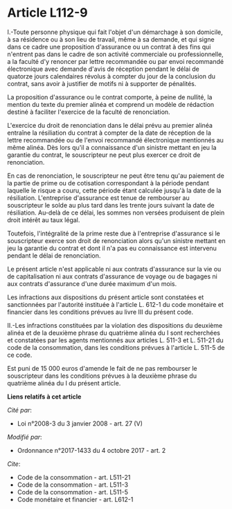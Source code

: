 # Article L112-9

I.-Toute personne physique qui fait l'objet d'un démarchage à son domicile, à sa résidence ou à son lieu de travail, même à
sa demande, et qui signe dans ce cadre une proposition d'assurance ou un contrat à des fins qui n'entrent pas dans le cadre
de son activité commerciale ou professionnelle, a la faculté d'y renoncer par lettre recommandée ou par envoi recommandé
électronique avec demande d'avis de réception pendant le délai de quatorze jours calendaires révolus à compter du jour de la
conclusion du contrat, sans avoir à justifier de motifs ni à supporter de pénalités.

La proposition d'assurance ou le contrat comporte, à peine de nullité, la mention du texte du premier alinéa et comprend un
modèle de rédaction destiné à faciliter l'exercice de la faculté de renonciation.

L'exercice du droit de renonciation dans le délai prévu au premier alinéa entraîne la résiliation du contrat à compter de la
date de réception de la lettre recommandée ou de l'envoi recommandé électronique mentionnés au même alinéa. Dès lors qu'il a
connaissance d'un sinistre mettant en jeu la garantie du contrat, le souscripteur ne peut plus exercer ce droit de
renonciation.

En cas de renonciation, le souscripteur ne peut être tenu qu'au paiement de la partie de prime ou de cotisation correspondant
à la période pendant laquelle le risque a couru, cette période étant calculée jusqu'à la date de la résiliation. L'entreprise
d'assurance est tenue de rembourser au souscripteur le solde au plus tard dans les trente jours suivant la date de
résiliation. Au-delà de ce délai, les sommes non versées produisent de plein droit intérêt au taux légal.

Toutefois, l'intégralité de la prime reste due à l'entreprise d'assurance si le souscripteur exerce son droit de renonciation
alors qu'un sinistre mettant en jeu la garantie du contrat et dont il n'a pas eu connaissance est intervenu pendant le délai
de renonciation.

Le présent article n'est applicable ni aux contrats d'assurance sur la vie ou de capitalisation ni aux contrats d'assurance
de voyage ou de bagages ni aux contrats d'assurance d'une durée maximum d'un mois.

Les infractions aux dispositions du présent article sont constatées et sanctionnées par l'autorité instituée à l'article L.
612-1 du code monétaire et financier dans les conditions prévues au livre III du présent code.

II.-Les infractions constituées par la violation des dispositions du deuxième alinéa et de la deuxième phrase du quatrième
alinéa du I sont recherchées et constatées par les agents mentionnés aux articles L. 511-3 et L. 511-21 du code de la
consommation, dans les conditions prévues à l'article L. 511-5 de ce code.

Est puni de 15 000 euros d'amende le fait de ne pas rembourser le souscripteur dans les conditions prévues à la deuxième
phrase du quatrième alinéa du I du présent article.

**Liens relatifs à cet article**

_Cité par_:

  - Loi n°2008-3 du 3 janvier 2008 - art. 27 (V)

_Modifié par_:

  - Ordonnance n°2017-1433 du 4 octobre 2017 - art. 2

_Cite_:

  - Code de la consommation - art. L511-21
  - Code de la consommation - art. L511-3
  - Code de la consommation - art. L511-5
  - Code monétaire et financier - art. L612-1
